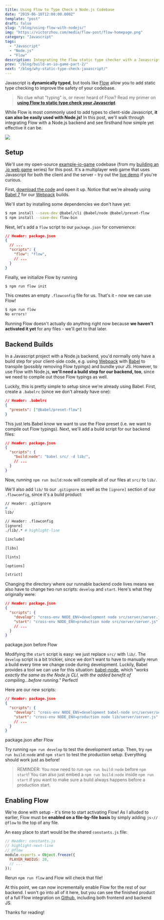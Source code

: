 ```yaml
---
title: Using Flow to Type Check a Node.js Codebase
date: "2019-06-10T12:00:00.000Z"
template: "post"
draft: false
slug: "/blog/using-flow-with-nodejs/"
img: "https://victorzhou.com/media/flow-post/flow-homepage.png"
category: "Javascript"
tags:
  - "Javascript"
  - "Node.js"
  - "Flow"
description: Integrating the Flow static type checker with a Javascript backend.
prev: "/blog/build-an-io-game-part-2/"
next: "/blog/why-static-type-check-javascript/"
---
```


Javascript is **dynamically typed**, but tools like [Flow](https://flow.org/) allow you to add static type checking to improve the safety of your codebase.

> No clue what "typing" is, or never heard of Flow? Read my primer on [**using Flow to static type check your Javascript**](/blog/why-static-type-check-javascript/).

While Flow is most commonly used to add types to client-side Javascript, **it can also be easily used with Node.js!** In this post, we'll walk through integrating Flow with a Node.js backend and see firsthand how simple yet effective it can be.

![](./media-link/flow-post/flow-homepage.png)

## Setup

We'll use my open-source [example-io-game](https://github.com/vzhou842/example-.io-game) codebase (from my [building an .io web game](/blog/build-an-io-game-part-1/) series) for this post. It's a multiplayer web game that uses Javascript for both the client and the server - try out the [live demo](https://example-io-game.victorzhou.com/) if you're curious.

First, [download the code](https://github.com/vzhou842/example-.io-game) and open it up. Notice that we're already using [Babel 7](https://babeljs.io/) for our [Webpack](/blog/why-you-should-use-webpack/) builds.

We'll start by installing some dependencies we don't have yet:

```bash
$ npm install --save-dev @babel/cli @babel/node @babel/preset-flow
$ npm install --save-dev flow-bin
```

Next, let's add a `flow` script to our `package.json` for convenience:

```json
// Header: package.json
{
  // ...
  "scripts": {
    "flow": "flow",
    // ...
  }
}
```

Finally, we initialize Flow by running

```bash
$ npm run flow init
```

This creates an empty `.flowconfig` file for us. That's it - now we can use Flow!

```bash
$ npm run flow
No errors!
```

Running Flow doesn't actually do anything right now because **we haven't activated it yet** for any files - we'll get to that later.

## Backend Builds

In a Javascript project with a Node.js backend, you'd normally only have a build step for your client-side code, e.g. using [Webpack](/blog/why-you-should-use-webpack/) with [Babel](https://babeljs.io/) to transpile (possibly removing Flow typings) and bundle your JS. However, to use Flow with Node.js, **we'll need a build step for our backend, too**, since we need to compile out those Flow typings as well.

Luckily, this is pretty simple to setup since we're already using Babel. First, create a `.babelrc` (since we don't already have one):

```json
// Header: .babelrc
{
  "presets": ["@babel/preset-flow"]
}
```

This just lets Babel know we want to use the Flow preset (i.e. we want to compile out Flow typings). Next, we'll add a build script for our backend files:

```json
// Header: package.json
{
  "scripts": {
    "build:node": "babel src/ -d lib/",
    // ...
  }
}
```

Now, running `npm run build:node` will compile all of our files at `src/` to `lib/`.

We'll also add `lib/` to our `.gitignore` as well as the `[ignore]` section of our `.flowconfig`, since it's a build product:

```bash
// Header: .gitignore
# ...
lib/
```

```bash
// Header: .flowconfig
[ignore]
./lib/.* # highlight-line

[include]

[libs]

[lints]

[options]

[strict]
```

Changing the directory where our runnable backend code lives means we also have to change two run scripts: `develop` and `start`. Here's what they originally were:

```json
// Header: package.json
{
  "scripts": {
    "develop": "cross-env NODE_ENV=development node src/server/server.js",
    "start": "cross-env NODE_ENV=production node src/server/server.js",
    // ...
  }
}
```
<figcaption>package.json before Flow</figcaption>

Modifying the `start` script is easy: we just replace `src/` with `lib/`. The `develop` script is a bit trickier, since we don't want to have to manually rerun a build every time we change code during development. Luckily, Babel provides a tool we can use for this situation: [babel-node](https://babeljs.io/docs/en/babel-node), which _"works exactly the same as the Node.js CLI, with the added benefit of compiling...before running."_ Perfect!

Here are our new scripts:

```json
// Header: package.json
{
  "scripts": {
    "develop": "cross-env NODE_ENV=development babel-node src/server/server.js",
    "start": "cross-env NODE_ENV=production node lib/server/server.js",
    // ...
  }
}
```
<figcaption>package.json after Flow</figcaption>

Try running `npm run develop` to test the development setup. Then, try `npm run build:node` and `npm start` to test the production setup. Everything should work just as before!

> REMINDER: You now need to run `npm run build:node` before `npm start`! You can also just embed a `npm run build:node` inside `npm run start` if you want to make sure a build always happens before a production start.

## Enabling Flow

We're done with setup - it's time to start activating Flow! As I alluded to earlier, Flow must be **enabled on a file-by-file basis** by simply adding `js›// @flow` to the top of any file.

An easy place to start would be the shared `constants.js` file:

```js
// Header: constants.js
// highlight-next-line
// @flow
module.exports = Object.freeze({
  PLAYER_RADIUS: 20,
  // ...
});
```

Rerun `npm run flow` and Flow will check that file!

At this point, we can now incrementally enable Flow for the rest of our backend. I won't go into all of it here, but you can see the finished product of a full Flow integration on [Github](https://github.com/vzhou842/example-.io-game/tree/flow), including both frontend and backend JS.

Thanks for reading!
